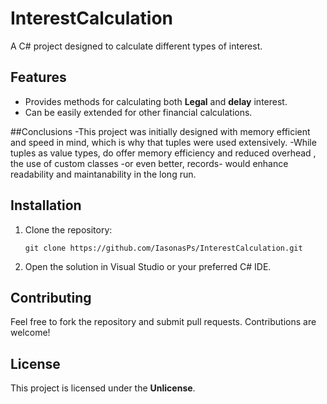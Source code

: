 
# InterestCalculation

A C# project designed to calculate different types of interest.

## Features
- Provides methods for calculating both **Legal** and **delay** interest.
- Can be easily extended for other financial calculations.

##Conclusions
   -This project was initially designed with memory efficient and speed in mind, which is why that tuples were used extensively.
   -While tuples as value types, do offer memory efficiency and reduced overhead , the use of custom classes -or even better, records-
   would enhance readability and maintanability in the long run. 



## Installation

1. Clone the repository:
   ```
   git clone https://github.com/IasonasPs/InterestCalculation.git
   ```
2. Open the solution in Visual Studio or your preferred C# IDE.

## Contributing
Feel free to fork the repository and submit pull requests. Contributions are welcome!

## License
This project is licensed under the **Unlicense**.

 
